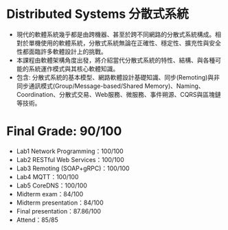 # Distributed Systems 分散式系統
- 現代的軟體系統幾乎都是由跨機器、甚至於跨不同網路的分散式系統構成。相對於單機使用的軟體系統，分散式系統無論在正確性、穩定性、擴充性與安全性都面臨許多軟體設計上的挑戰。
- 本課程由軟體架構角度出發，將介紹當代分散式系統的特性、結構、與各種可能的系統運作模式與其核心軟體知識。
- 包含: 分散式系統的基本模型、網路軟體設計基礎知識、同步(Remoting)與非同步通訊模式(Group/Message-based/Shared Memory)、Naming、Coordination、分散式交易、Web服務、微服務、事件朔源、CQRS與區塊鏈等技術。

# Final Grade: 90/100
- Lab1 Network Programming：100/100
- Lab2 RESTful Web Services：100/100
- Lab3 Remoting (SOAP+gRPC)：100/100
- Lab4 MQTT：100/100
- Lab5 CoreDNS：100/100
- Midterm exam：84/100
- Midterm presentation：84/100
- Final presentation：87.86/100
- Attend：85/85
